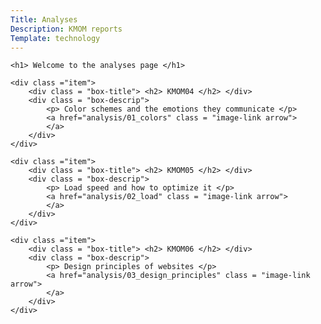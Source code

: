 ```yaml
---
Title: Analyses
Description: KMOM reports
Template: technology
---
```


<div class = "landingpage">

    <h1> Welcome to the analyses page </h1>

    <div class ="item">
        <div class = "box-title"> <h2> KMOM04 </h2> </div>
        <div class = "box-descrip">
            <p> Color schemes and the emotions they communicate </p>
            <a href="analysis/01_colors" class = "image-link arrow">
            </a>
        </div>
    </div>

    <div class ="item">
        <div class = "box-title"> <h2> KMOM05 </h2> </div>
        <div class = "box-descrip">
            <p> Load speed and how to optimize it </p>
            <a href="analysis/02_load" class = "image-link arrow">
            </a>
        </div>
    </div>

    <div class ="item">
        <div class = "box-title"> <h2> KMOM06 </h2> </div>
        <div class = "box-descrip">
            <p> Design principles of websites </p>
            <a href="analysis/03_design_principles" class = "image-link arrow">
            </a>
        </div>
    </div>

</div>
